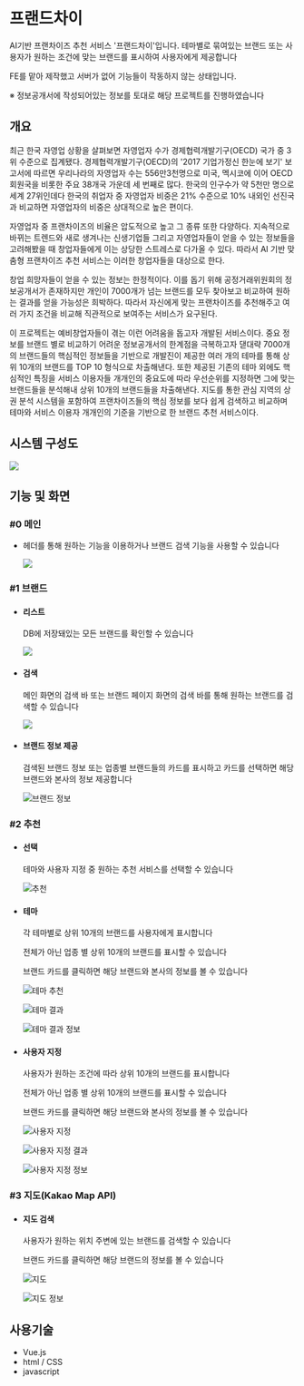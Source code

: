 # 프랜드차이
AI기반 프랜차이즈 추천 서비스 '프랜드차이'입니다. 테마별로 묶여있는 브랜드 또는 사용자가 원하는 조건에 맞는 브랜드를 표시하여 사용자에게 제공합니다

FE를 맡아 제작했고 서버가 없어 기능들이 작동하지 않는 상태입니다.



※ 정보공개서에 작성되어있는 정보를 토대로 해당 프로젝트를 진행하였습니다



## 개요

최근 한국 자영업 상황을 살펴보면 자영업자 수가 경제협력개발기구(OECD) 국가 중 3위 수준으로 집계됐다. 경제협력개발기구(OECD)의 '2017 기업가정신 한눈에 보기' 보고서에 따르면 우리나라의 자영업자 수는 556만3천명으로 미국, 멕시코에 이어 OECD 회원국을 비롯한 주요 38개국 가운데 세 번째로 많다. 한국의 인구수가 약 5천만 명으로 세계 27위인데다 한국의 취업자 중 자영업자 비중은 21% 수준으로 10% 내외인 선진국과 비교하면 자영업자의 비중은 상대적으로 높은 편이다.

자영업자 중 프랜차이즈의 비율은 압도적으로 높고 그 종류 또한 다양하다. 지속적으로 바뀌는 트렌드와 새로 생겨나는 신생기업들 그리고 자영업자들이 얻을 수 있는 정보들을 고려해봤을 때 창업자들에게 이는 상당한 스트레스로 다가올 수 있다. 따라서 AI 기반 맞춤형 프랜차이즈 추천 서비스는 이러한 창업자들을 대상으로 한다.

창업 희망자들이 얻을 수 있는 정보는 한정적이다. 이를 돕기 위해 공정거래위원회의 정보공개서가 존재하지만 개인이 7000개가 넘는 브랜드를 모두 찾아보고 비교하여 원하는 결과를 얻을 가능성은 희박하다. 따라서 자신에게 맞는 프랜차이즈를 추천해주고 여러 가지 조건을 비교해 직관적으로 보여주는 서비스가 요구된다.

이 프로젝트는 예비창업자들이 겪는 이런 어려움을 돕고자 개발된 서비스이다. 중요 정보를 브랜드 별로 비교하기 어려운 정보공개서의 한계점을 극복하고자 댇대략 7000개의 브랜드들의 핵심적인 정보들을 기반으로 개발진이 제공한 여러 개의 테마를 통해 상위 10개의 브랜드를 TOP 10 형식으로 차출해낸다. 또한 제공된 기존의 테마 외에도 핵심적인 특징을 서비스 이용자들 개개인의 중요도에 따라 우선순위를 지정하면 그에 맞는 브랜드들을 분석해내 상위 10개의 브랜드들을 차출해낸다. 지도를 통한 관심 지역의 상권 분석 시스템을 포함하여 프랜차이즈들의 핵심 정보를 보다 쉽게 검색하고 비교하며 테마와 서비스 이용자 개개인의 기준을 기반으로 한 브랜드 추천 서비스이다. 



## 시스템 구성도

![](https://user-images.githubusercontent.com/80454973/177964806-9db12314-5c21-4372-91a1-50668e0cc001.png)



## 기능 및 화면

### #0 메인

- 헤더를 통해 원하는 기능을 이용하거나 브랜드 검색 기능을 사용할 수 있습니다

  ![](https://user-images.githubusercontent.com/80454973/177964790-32a5e94c-4fae-43eb-adb9-65f3505dfc28.png)



### #1 브랜드

- #### 리스트

  DB에 저장돼있는 모든 브랜드를 확인할 수 있습니다

  ![](https://user-images.githubusercontent.com/80454973/177964796-5af22f60-683d-4f96-84ad-c46be7e3a12c.png)





- #### 검색

  메인 화면의 검색 바 또는 브랜드 페이지 화면의 검색 바를 통해 원하는 브랜드를 검색할 수 있습니다

  ![](https://user-images.githubusercontent.com/80454973/177964793-a5edb2cd-a85d-4deb-8528-7bbf38bc6830.png)



- #### 브랜드 정보 제공

  검색된 브랜드 정보 또는 업종별 브랜드들의 카드를 표시하고 카드를 선택하면 해당 브랜드와 본사의 정보 제공합니다

  ![브랜드 정보](https://user-images.githubusercontent.com/80454973/177964794-a0a34253-1a72-465d-9cfe-38b32da5dbd3.png)



### #2 추천

- #### 선택

  테마와 사용자 지정 중 원하는 추천 서비스를 선택할 수 있습니다

  ![추천](https://user-images.githubusercontent.com/80454973/177964775-b44c4615-7955-4a08-ba48-8a76bb05bccf.png)

  

- #### 테마

  각 테마별로 상위 10개의 브랜드를 사용자에게 표시합니다

  전체가 아닌 업종 별 상위 10개의 브랜드를 표시할 수 있습니다

  브랜드 카드를 클릭하면 해당 브랜드와 본사의 정보를 볼 수 있습니다

  ![테마 추천](https://user-images.githubusercontent.com/80454973/177964787-9b498275-2548-4c3a-bdb3-387e98fcd091.png)

  ![테마 결과](https://user-images.githubusercontent.com/80454973/177964781-9eb1a0db-3e81-4823-8c06-ec6768b8a6a8.png)

  ![테마 결과 정보](https://user-images.githubusercontent.com/80454973/177964779-de5896da-f24a-46e0-9aa1-8b9eb4a04b4b.png)



- #### 사용자 지정

  사용자가 원하는 조건에 따라 상위 10개의 브랜드를 표시합니다

  전체가 아닌 업종 별 상위 10개의 브랜드를 표시할 수 있습니다

  브랜드 카드를 클릭하면 해당 브랜드와 본사의 정보를 볼 수 있습니다

  ![사용자 지정](https://user-images.githubusercontent.com/80454973/177964805-5bf4240e-1c24-475b-873e-c3cb1386631e.png)

  ![사용자 지정 결과](https://user-images.githubusercontent.com/80454973/177964799-4087535d-32bd-43b7-9e68-6dead78e143f.png)

  ![사용자 지정 정보](https://user-images.githubusercontent.com/80454973/177964803-dd7a1f23-243a-4cb6-b5cb-c3e3e1d6c013.png)

  

### #3 지도(Kakao Map API)

- #### 지도 검색

  사용자가 원하는 위치 주변에 있는 브랜드를 검색할 수 있습니다

  브랜드 카드를 클릭하면 해당 브랜드의 정보를 볼 수 있습니다

  ![지도](https://user-images.githubusercontent.com/80454973/177964771-fbd7fbc4-e28c-4941-82e9-8efd9e514410.png)

  ![지도 정보](https://user-images.githubusercontent.com/80454973/177964767-25521fcb-55da-4fa7-a8cf-2a404a48e3e8.png)





## 사용기술

- Vue.js
- html / CSS
- javascript
